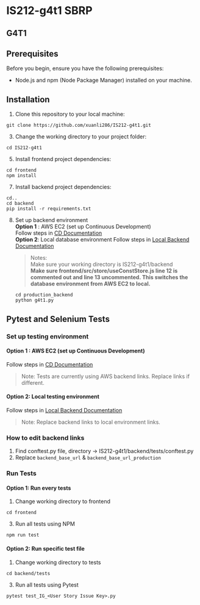 # IS212-g4t1 SBRP
## G4T1

## Prerequisites

Before you begin, ensure you have the following prerequisites:

- Node.js and npm (Node Package Manager) installed on your machine.

## Installation

1. Clone this repository to your local machine:  
  ```
  git clone https://github.com/xuanli286/IS212-g4t1.git
  ```

3. Change the working directory to your project folder:  
  ```
  cd IS212-g4t1
  ```

5. Install frontend project dependencies:
  ```
  cd frontend
  npm install
  ```  

7. Install backend project dependencies:
  ```
  cd..
  cd backend
  pip install -r requirements.txt
  ```

8. Set up backend environment  
  **Option 1** : AWS EC2 (set up Continuous Development)  
  Follow steps in [CD Documentation](https://docs.google.com/document/d/1g4fEYBYLkMK1JdJ0Rc-Ovfa3eD7IXG25xN-9f-8slTE/edit?usp=sharing)  
  **Option 2**: Local database environment
   Follow steps in [Local Backend Documentation](https://docs.google.com/document/d/1TLUOgL72Z1CxHkzniq_yQ9lF1X6Rhm28illRnb1LxyM/edit)
   > Notes: </br>
   > Make sure your working directory is IS212-g4t1/backend  </br>
   > <b>Make sure frontend/src/store/useConstStore.js line 12 is commented out and line 13 uncommented. This switches the database environment from AWS EC2 to local.</b>
   ```
   cd production_backend
   python g4t1.py
   ```

   
## Pytest and Selenium Tests

### Set up testing environment
#### **Option 1** : AWS EC2 (set up Continuous Development)
Follow steps in [CD Documentation](https://docs.google.com/document/d/1g4fEYBYLkMK1JdJ0Rc-Ovfa3eD7IXG25xN-9f-8slTE/edit?usp=sharing)  
> Note: Tests are currently using AWS backend links. Replace links if different.

#### **Option 2**: Local testing environment
Follow steps in [Local Backend Documentation](https://docs.google.com/document/d/1TLUOgL72Z1CxHkzniq_yQ9lF1X6Rhm28illRnb1LxyM/edit)  
> Note: Replace backend links to local environment links.

### How to edit backend links
1. Find conftest.py file, directory -> IS212-g4t1/backend/tests/conftest.py  
2. Replace `backend_base_url` & `backend_base_url_production`  

### Run Tests
#### **Option 1**: Run every tests
1. Change working directory to frontend
  ```
  cd frontend
  ```  

3. Run all tests using NPM
  ```
  npm run test
  ```  

#### **Option 2**: Run specific test file
1. Change working directory to tests
  ```
  cd backend/tests
  ```  

3. Run all tests using Pytest
  ```
  pytest test_IG_<User Story Issue Key>.py
  ```  








